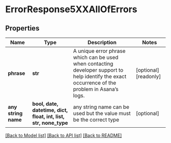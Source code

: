 # ErrorResponse5XXAllOfErrors


## Properties
Name | Type | Description | Notes
------------ | ------------- | ------------- | -------------
**phrase** | **str** | A unique error phrase which can be used when contacting developer support to help identify the exact occurrence of the problem in Asana’s logs. | [optional] [readonly] 
**any string name** | **bool, date, datetime, dict, float, int, list, str, none_type** | any string name can be used but the value must be the correct type | [optional]

[[Back to Model list]](../README.md#documentation-for-models) [[Back to API list]](../README.md#documentation-for-api-endpoints) [[Back to README]](../README.md)


